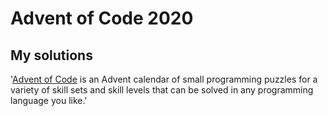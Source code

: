 # Advent of Code 2020
## My solutions
'[Advent of Code](https://adventofcode.com/) is an Advent calendar of small programming puzzles for a variety of skill sets and skill levels that can be solved in any programming language you like.'

